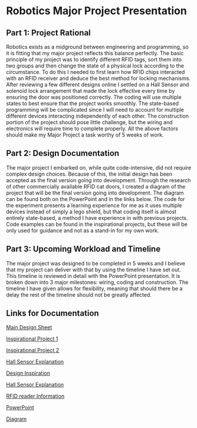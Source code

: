 # Robotics Major Project Presentation


## Part 1: Project Rational

Robotics exists as a midground between engineering and programming, so it is fitting that my major project reflects this balance 
perfectly. The basic principle of my project was to identify different RFID tags, sort them into two groups and then change the 
state of a physical lock according to the circumstance. To do this I needed to first learn how RFID chips interacted with an RFID receiver
and deduce the best method for locking mechanisms. After reviewing a few different designs online I settled on a Hall Sensor and solenoid 
lock arrangement that made the lock effective every time by ensuring the door was positioned correctly. The coding will use multiple states
to best ensure that the project works smoothly. The state-based programming will be complicated since I will need to account for multiple 
different devices interacting independently of each other. The construction portion of the project should pose little challenge, but the 
wiring and electronics will require time to complete properly. All the above factors should make my Major Project a task worthy of 5 weeks 
of work.

## Part 2: Design Documentation

The major project I embarked on, while quite code-intensive, did not require complex design choices. Because of this, the initial design has 
been accepted as the final version going into development. Through the research of other commercially available RFID cat doors, I created
a diagram of the project that will be the final version going into development. The diagram can be found both on the PowerPoint and in 
the links below. The code for the experiment presents a learning experience for me as it uses multiple devices instead of simply a lego
shield, but that coding itself is almost entirely state-based, a method I have experience in with previous projects. Code examples can 
be found in the inspirational projects, but these will be only used for guidance and not as a stand-in for my own work. 

## Part 3: Upcoming Workload and Timeline

The major project was designed to be completed in 5 weeks and I believe that my project can deliver with that by using the timeline I have 
set out. This timeline is reviewed in detail with the PowerPoint presentation. It is broken down into 3 major milestones: wiring, coding 
and construction. The timeline I have given allows for flexibility, meaning that should there be a delay the rest of the timeline should 
not be greatly affected.


## Links for Documentation

[Main Design Sheet](https://docs.google.com/document/d/1qm_VFXAhUpDsSA87u15deep8eEKhQYWEErKMA5tynVE/edit?usp=sharing)

[Inspirational Project 1](https://www.instructables.com/id/RFID-cat-door/)

[Inspirational Project 2](https://www.gizmodo.com.au/2019/07/this-ai-powered-cat-door-is-a-brilliant-way-to-keep-a-kittys-murder-presents-outside/)

[Hall Sensor Explanation](https://www.instructables.com/id/Hall-effect-sensor/)

[Design Inspiration](https://www.temporarypetdoor.com.au/sureflap-microchip-rfid-cat-door)

[Hall Sensor Explanation](https://www.instructables.com/id/Hall-Sensor-Tutorial/)

[RFID reader Information](https://create.arduino.cc/projecthub/Aritro/security-access-using-rfid-reader-f7c746)

[PowerPoint](https://docs.google.com/presentation/d/1afHiodBoDgf3jmnhNnOGJMtnQQVgiAtm0f8tgOZWwgk/edit?usp=sharing)

[Diagram](https://github.com/IsaacXirakis/HWKC_Robotics/blob/master/Capture.PNG)



